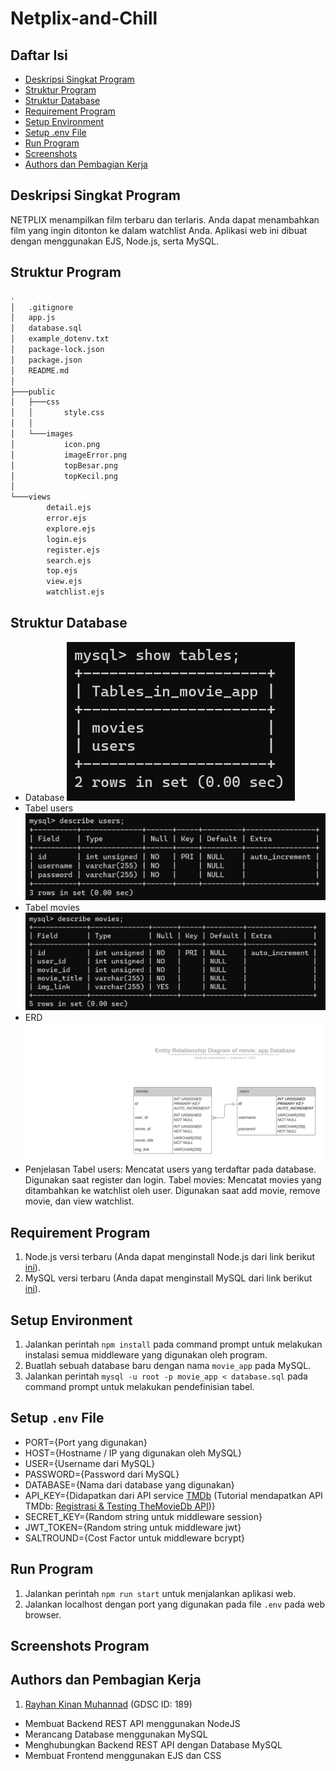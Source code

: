 # Netplix-and-Chill

## Daftar Isi
* [Deskripsi Singkat Program](#deskripsi-singkat-program)
* [Struktur Program](#struktur-program)
* [Struktur Database](#struktur-database)
* [Requirement Program](#requirement-program)
* [Setup Environment](#setup-environment)
* [Setup .env File](#setup-env-file)
* [Run Program](#run-program)
* [Screenshots](#screenshots-program)
* [Authors dan Pembagian Kerja](#authors-dan-pembagian-kerja)

## Deskripsi Singkat Program
NETPLIX menampilkan film terbaru dan terlaris.
Anda dapat menambahkan film yang ingin ditonton ke dalam watchlist Anda.
Aplikasi web ini dibuat dengan menggunakan EJS, Node.js, serta MySQL.

## Struktur Program
```bash
.
│   .gitignore
│   app.js
│   database.sql
│   example_dotenv.txt
│   package-lock.json
│   package.json
│   README.md
│              
├───public
│   ├───css
│   │       style.css
│   │       
│   └───images
│           icon.png
│           imageError.png
│           topBesar.png
│           topKecil.png
│           
└───views
        detail.ejs
        error.ejs
        explore.ejs
        login.ejs
        register.ejs
        search.ejs
        top.ejs
        view.ejs
        watchlist.ejs
```

## Struktur Database
* Database
![Tables](./screenshots/Tables.png)
* Tabel users
![Users](./screenshots/Users.png)
* Tabel movies
![Movies](./screenshots/Movies.png)
* ERD
![Entity Relationship Diagram](./screenshots/ERD.png)
* Penjelasan
Tabel users: Mencatat users yang terdaftar pada database. Digunakan saat register dan login.
Tabel movies: Mencatat movies yang ditambahkan ke watchlist oleh user. Digunakan saat add movie, remove movie, dan view watchlist.

## Requirement Program
1. Node.js versi terbaru (Anda dapat menginstall Node.js dari link berikut [ini](https://nodejs.org/en/)).
2. MySQL versi terbaru (Anda dapat menginstall MySQL dari link berikut [ini](https://dev.mysql.com/downloads/windows/installer/)).

## Setup Environment
1. Jalankan perintah `npm install` pada command prompt untuk melakukan instalasi semua middleware yang digunakan oleh program.
2. Buatlah sebuah database baru dengan nama `movie_app` pada MySQL.
3. Jalankan perintah `mysql -u root -p movie_app < database.sql` pada command prompt untuk melakukan pendefinisian tabel.

## Setup `.env` File
* PORT={Port yang digunakan}
* HOST={Hostname / IP yang digunakan oleh MySQL}
* USER={Username dari MySQL}
* PASSWORD={Password dari MySQL}
* DATABASE={Nama dari database yang digunakan}
* API_KEY={Didapatkan dari API service [TMDb](https://www.themoviedb.org/) (Tutorial mendapatkan API TMDb: [Registrasi & Testing TheMovieDb API](https://www.dicoding.com/blog/registrasi-testing-themoviedb-api/))}
* SECRET_KEY={Random string untuk middleware session}
* JWT_TOKEN={Random string untuk middleware jwt}
* SALTROUND={Cost Factor untuk middleware bcrypt}

## Run Program
1. Jalankan perintah `npm run start` untuk menjalankan aplikasi web.
2. Jalankan localhost dengan port yang digunakan pada file `.env` pada web browser.

## Screenshots Program

## Authors dan Pembagian Kerja
1. [Rayhan Kinan Muhannad](https://github.com/rayhankinan) (GDSC ID: 189)
* Membuat Backend REST API menggunakan NodeJS
* Merancang Database menggunakan MySQL
* Menghubungkan Backend REST API dengan Database MySQL
* Membuat Frontend menggunakan EJS dan CSS